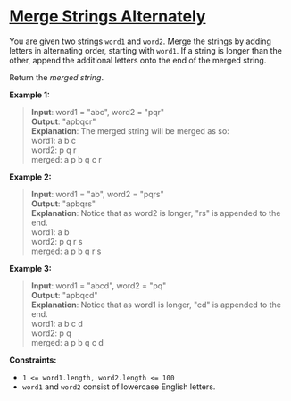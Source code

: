 # [Merge Strings Alternately](https://leetcode.com/problems/merge-strings-alternately/description/)

You are given two strings `word1` and `word2`. Merge the strings by adding letters in alternating order, starting with `word1`. If a string is longer than the other, append the additional letters onto the end of the merged string.

Return the _merged string_.

**Example 1:**

> **Input**: word1 = "abc", word2 = "pqr"  
> **Output**: "apbqcr"  
> **Explanation**: The merged string will be merged as so:  
> word1: a b c  
> word2: p q r  
> merged: a p b q c r

**Example 2:**

> **Input**: word1 = "ab", word2 = "pqrs"  
> **Output**: "apbqrs"  
> **Explanation**: Notice that as word2 is longer, "rs" is appended to the end.  
> word1: a b  
> word2: p q r s  
> merged: a p b q r s

**Example 3:**

> **Input**: word1 = "abcd", word2 = "pq"  
> **Output**: "apbqcd"  
> **Explanation**: Notice that as word1 is longer, "cd" is appended to the end.  
> word1: a b c d  
> word2: p q  
> merged: a p b q c d

**Constraints:**

- `1 <= word1.length, word2.length <= 100`
- `word1` and `word2` consist of lowercase English letters.
